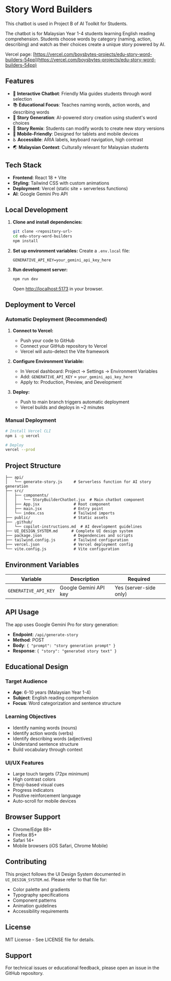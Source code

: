# Story Word Builders

This chatbot is used in Project B of AI Toolkit for Students.

The chatbot is for Malaysian Year 1-4 students learning English reading comprehension. Students choose words by category (naming, action, describing) and watch as their choices create a unique story powered by AI.

Vercel page: [https://vercel.com/boysbytes-projects/edu-story-word-builders-54pp](https://vercel.com/boysbytes-projects/edu-story-word-builders-54pp)

## Features

- 🤖 **Interactive Chatbot**: Friendly Mia guides students through word selection
- 📚 **Educational Focus**: Teaches naming words, action words, and describing words
- 🎨 **Story Generation**: AI-powered story creation using student's word choices
- 🔄 **Story Remix**: Students can modify words to create new story versions
- 📱 **Mobile-Friendly**: Designed for tablets and mobile devices
- ♿ **Accessible**: ARIA labels, keyboard navigation, high contrast
- 🌏 **Malaysian Context**: Culturally relevant for Malaysian students

## Tech Stack

- **Frontend**: React 18 + Vite
- **Styling**: Tailwind CSS with custom animations
- **Deployment**: Vercel (static site + serverless functions)
- **AI**: Google Gemini Pro API

## Local Development

1. **Clone and install dependencies:**
   ```bash
   git clone <repository-url>
   cd edu-story-word-builders
   npm install
   ```

2. **Set up environment variables:**
   Create a `.env.local` file:
   ```env
   GENERATIVE_API_KEY=your_gemini_api_key_here
   ```

3. **Run development server:**
   ```bash
   npm run dev
   ```
   
   Open [http://localhost:5173](http://localhost:5173) in your browser.

## Deployment to Vercel

### Automatic Deployment (Recommended)

1. **Connect to Vercel:**
   - Push your code to GitHub
   - Connect your GitHub repository to Vercel
   - Vercel will auto-detect the Vite framework

2. **Configure Environment Variable:**
   - In Vercel dashboard: Project → Settings → Environment Variables
   - Add: `GENERATIVE_API_KEY` = `your_gemini_api_key_here`
   - Apply to: Production, Preview, and Development

3. **Deploy:**
   - Push to main branch triggers automatic deployment
   - Vercel builds and deploys in ~2 minutes

### Manual Deployment

```bash
# Install Vercel CLI
npm i -g vercel

# Deploy
vercel --prod
```

## Project Structure

```
├── api/
│   └── generate-story.js     # Serverless function for AI story generation
├── src/
│   ├── components/
│   │   └── StoryBuilderChatbot.jsx  # Main chatbot component
│   ├── App.jsx               # Root component
│   ├── main.jsx              # Entry point
│   └── index.css             # Tailwind imports
├── public/                   # Static assets
├── .github/
│   └── copilot-instructions.md  # AI development guidelines
├── UI_DESIGN_SYSTEM.md      # Complete UI design system
├── package.json              # Dependencies and scripts
├── tailwind.config.js        # Tailwind configuration
├── vercel.json               # Vercel deployment config
└── vite.config.js            # Vite configuration
```

## Environment Variables

| Variable | Description | Required |
|----------|-------------|----------|
| `GENERATIVE_API_KEY` | Google Gemini API key | Yes (server-side only) |

## API Usage

The app uses Google Gemini Pro for story generation:

- **Endpoint**: `/api/generate-story`
- **Method**: POST
- **Body**: `{ "prompt": "story generation prompt" }`
- **Response**: `{ "story": "generated story text" }`

## Educational Design

### Target Audience
- **Age**: 6-10 years (Malaysian Year 1-4)
- **Subject**: English reading comprehension
- **Focus**: Word categorization and sentence structure

### Learning Objectives
- Identify naming words (nouns)
- Identify action words (verbs)  
- Identify describing words (adjectives)
- Understand sentence structure
- Build vocabulary through context

### UI/UX Features
- Large touch targets (72px minimum)
- High contrast colors
- Emoji-based visual cues
- Progress indicators
- Positive reinforcement language
- Auto-scroll for mobile devices

## Browser Support

- Chrome/Edge 88+
- Firefox 85+
- Safari 14+
- Mobile browsers (iOS Safari, Chrome Mobile)

## Contributing

This project follows the UI Design System documented in `UI_DESIGN_SYSTEM.md`. Please refer to that file for:

- Color palette and gradients
- Typography specifications
- Component patterns
- Animation guidelines
- Accessibility requirements

## License

MIT License - See LICENSE file for details.

## Support

For technical issues or educational feedback, please open an issue in the GitHub repository.